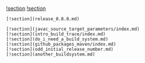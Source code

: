 [!section](index.md)
[!section](archive.md)

```Releases
[!section](release_0.8.0.md)
```

```Blog posts
[!section](javac_source_target_parameters/index.md)
[!section](intro_build_trace/index.md)
[!section](do_i_need_a_build_system.md)
[!section](github_packages_maven/index.md)
[!section](odd_initial_release_number.md)
[!section](another_buildsystem.md)
```
